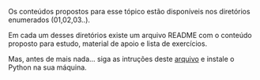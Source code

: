 
Os conteúdos propostos para esse tópico estão disponíveis nos diretórios enumerados (01,02,03..).

Em cada um desses diretórios existe um arquivo README com o conteúdo proposto para estudo, material de apoio e lista de exercícios.

Mas, antes de mais nada... siga as intruções deste [arquivo](https://github.com/jainemarindasilva/SextaPythonica/blob/main/learning_the_basics/instalacao.md) e instale o Python na sua máquina.

